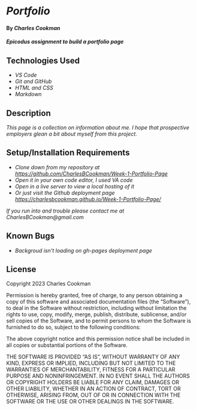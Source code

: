 # _Portfolio_

#### By _**Charles Cookman**_

#### _Epicodus assignment to build a portfolio page_

## Technologies Used

* _VS Code_
* _Git and GitHub_
* _HTML and CSS_
* _Markdown_

## Description

_This page is a collection on information about me. I hope that prospective employers glean a bit about myself from this project._

## Setup/Installation Requirements

* _Clone down from my repository at https://github.com/CharlesBCookman/Week-1-Portfolio-Page_
* _Open it in your own code editor, I used VA code_
* _Open in a live server to view a local hosting of it_
* _Or just visit the Github deployment page https://charlesbcookman.github.io/Week-1-Portfolio-Page/_

_If you run into and trouble please contact me at CharlesBCookman@gmail.com_

## Known Bugs

* _Backgroud isn't loading on gh-pages deployment page_


## License

Copyright 2023 Charles Cookman

Permission is hereby granted, free of charge, to any person obtaining a copy of this software and associated documentation files (the “Software”), to deal in the Software without restriction, including without limitation the rights to use, copy, modify, merge, publish, distribute, sublicense, and/or sell copies of the Software, and to permit persons to whom the Software is furnished to do so, subject to the following conditions:

The above copyright notice and this permission notice shall be included in all copies or substantial portions of the Software.

THE SOFTWARE IS PROVIDED “AS IS”, WITHOUT WARRANTY OF ANY KIND, EXPRESS OR IMPLIED, INCLUDING BUT NOT LIMITED TO THE WARRANTIES OF MERCHANTABILITY, FITNESS FOR A PARTICULAR PURPOSE AND NONINFRINGEMENT. IN NO EVENT SHALL THE AUTHORS OR COPYRIGHT HOLDERS BE LIABLE FOR ANY CLAIM, DAMAGES OR OTHER LIABILITY, WHETHER IN AN ACTION OF CONTRACT, TORT OR OTHERWISE, ARISING FROM, OUT OF OR IN CONNECTION WITH THE SOFTWARE OR THE USE OR OTHER DEALINGS IN THE SOFTWARE.